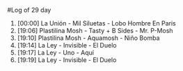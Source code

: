 #Log of 29 day

1. [00:00] La Unión - Mil Siluetas - Lobo Hombre En Paris
1. [19:06] Plastilina Mosh - Tasty + B Sides - Mr. P-Mosh
1. [19:10] Plastilina Mosh - Aquamosh - Niño Bomba
1. [19:14] La Ley - Invisible - El Duelo
1. [19:17] La Ley - Uno - Aquí
1. [19:19] La Ley - Invisible - El Duelo
